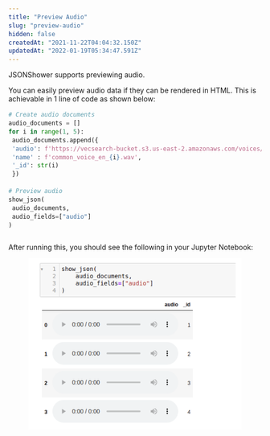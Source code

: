 ```yaml
---
title: "Preview Audio"
slug: "preview-audio"
hidden: false
createdAt: "2021-11-22T04:04:32.150Z"
updatedAt: "2022-01-19T05:34:47.591Z"
---
```

JSONShower supports previewing audio.

You can easily preview audio data if they can be rendered in HTML. This is achievable in 1 line of code as shown below:
```python Python (SDK)
# Create audio documents
audio_documents = []
for i in range(1, 5):
 audio_documents.append({
 'audio': f'https://vecsearch-bucket.s3.us-east-2.amazonaws.com/voices/common_voice_en_{i}.wav',
 'name' : f'common_voice_en_{i}.wav',
 '_id': str(i)
 })

# Preview audio
show_json(
 audio_documents,
 audio_fields=["audio"]
)
```
```python
```
After running this, you should see the following in your Jupyter Notebook:
<figure>
<img src="https://github.com/RelevanceAI/RelevanceAI-readme-docs/blob/v1.2.5/docs_template/GENERAL_FEATURES/_assets/preview_audio.png?raw=true" width="475" alt="audio.png" />
<figcaption></figcaption>
<figure>

